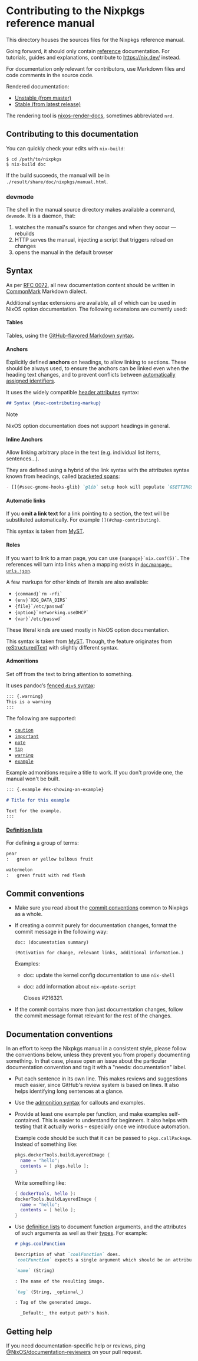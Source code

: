 # Contributing to the Nixpkgs reference manual

This directory houses the sources files for the Nixpkgs reference manual.

Going forward, it should only contain [reference](https://nix.dev/contributing/documentation/diataxis#reference) documentation.
For tutorials, guides and explanations, contribute to <https://nix.dev/> instead.

For documentation only relevant for contributors, use Markdown files and code comments in the source code.

Rendered documentation:
- [Unstable (from master)](https://nixos.org/manual/nixpkgs/unstable/)
- [Stable (from latest release)](https://nixos.org/manual/nixpkgs/stable/)

The rendering tool is [nixos-render-docs](../pkgs/tools/nix/nixos-render-docs/src/nixos_render_docs), sometimes abbreviated `nrd`.

## Contributing to this documentation

You can quickly check your edits with `nix-build`:

```ShellSession
$ cd /path/to/nixpkgs
$ nix-build doc
```

If the build succeeds, the manual will be in `./result/share/doc/nixpkgs/manual.html`.

### devmode

The shell in the manual source directory makes available a command, `devmode`.
It is a daemon, that:
1. watches the manual's source for changes and when they occur — rebuilds
2. HTTP serves the manual, injecting a script that triggers reload on changes
3. opens the manual in the default browser

## Syntax

As per [RFC 0072](https://github.com/NixOS/rfcs/pull/72), all new documentation content should be written in [CommonMark](https://commonmark.org/) Markdown dialect.

Additional syntax extensions are available, all of which can be used in NixOS option documentation. The following extensions are currently used:

#### Tables

Tables, using the [GitHub-flavored Markdown syntax](https://github.github.com/gfm/#tables-extension-).

#### Anchors

Explicitly defined **anchors** on headings, to allow linking to sections. These should be always used, to ensure the anchors can be linked even when the heading text changes, and to prevent conflicts between [automatically assigned identifiers](https://github.com/jgm/commonmark-hs/blob/master/commonmark-extensions/test/auto_identifiers.md).

It uses the widely compatible [header attributes](https://github.com/jgm/commonmark-hs/blob/master/commonmark-extensions/test/attributes.md) syntax:

```markdown
## Syntax {#sec-contributing-markup}
```

> [!Note]
> NixOS option documentation does not support headings in general.

#### Inline Anchors

Allow linking arbitrary place in the text (e.g. individual list items, sentences…).

They are defined using a hybrid of the link syntax with the attributes syntax known from headings, called [bracketed spans](https://github.com/jgm/commonmark-hs/blob/master/commonmark-extensions/test/bracketed_spans.md):

```markdown
- []{#ssec-gnome-hooks-glib} `glib` setup hook will populate `GSETTINGS_SCHEMAS_PATH` and then `wrapGAppsHook` will prepend it to `XDG_DATA_DIRS`.
```

#### Automatic links

If you **omit a link text** for a link pointing to a section, the text will be substituted automatically. For example `[](#chap-contributing)`.

This syntax is taken from [MyST](https://myst-parser.readthedocs.io/en/latest/using/syntax.html#targets-and-cross-referencing).

#### Roles

If you want to link to a man page, you can use `` {manpage}`nix.conf(5)` ``. The references will turn into links when a mapping exists in [`doc/manpage-urls.json`](./manpage-urls.json).

A few markups for other kinds of literals are also available:

- `` {command}`rm -rfi` ``
- `` {env}`XDG_DATA_DIRS` ``
- `` {file}`/etc/passwd` ``
- `` {option}`networking.useDHCP` ``
- `` {var}`/etc/passwd` ``

These literal kinds are used mostly in NixOS option documentation.

This syntax is taken from [MyST](https://myst-parser.readthedocs.io/en/latest/syntax/syntax.html#roles-an-in-line-extension-point). Though, the feature originates from [reStructuredText](https://www.sphinx-doc.org/en/master/usage/restructuredtext/roles.html#role-manpage) with slightly different syntax.

#### Admonitions

Set off from the text to bring attention to something.

It uses pandoc’s [fenced `div`s syntax](https://github.com/jgm/commonmark-hs/blob/master/commonmark-extensions/test/fenced_divs.md):

```markdown
::: {.warning}
This is a warning
:::
```

The following are supported:

- [`caution`](https://tdg.docbook.org/tdg/5.0/caution.html)
- [`important`](https://tdg.docbook.org/tdg/5.0/important.html)
- [`note`](https://tdg.docbook.org/tdg/5.0/note.html)
- [`tip`](https://tdg.docbook.org/tdg/5.0/tip.html)
- [`warning`](https://tdg.docbook.org/tdg/5.0/warning.html)
- [`example`](https://tdg.docbook.org/tdg/5.0/example.html)

Example admonitions require a title to work.
If you don't provide one, the manual won't be built.

```markdown
::: {.example #ex-showing-an-example}

# Title for this example

Text for the example.
:::
```

#### [Definition lists](https://github.com/jgm/commonmark-hs/blob/master/commonmark-extensions/test/definition_lists.md)

For defining a group of terms:

```markdown
pear
:   green or yellow bulbous fruit

watermelon
:   green fruit with red flesh
```

## Commit conventions

- Make sure you read about the [commit conventions](../CONTRIBUTING.md#commit-conventions) common to Nixpkgs as a whole.

- If creating a commit purely for documentation changes, format the commit message in the following way:

  ```
  doc: (documentation summary)

  (Motivation for change, relevant links, additional information.)
  ```

  Examples:

  * doc: update the kernel config documentation to use `nix-shell`
  * doc: add information about `nix-update-script`

    Closes #216321.

- If the commit contains more than just documentation changes, follow the commit message format relevant for the rest of the changes.

## Documentation conventions

In an effort to keep the Nixpkgs manual in a consistent style, please follow the conventions below, unless they prevent you from properly documenting something.
In that case, please open an issue about the particular documentation convention and tag it with a "needs: documentation" label.

- Put each sentence in its own line.
  This makes reviews and suggestions much easier, since GitHub's review system is based on lines.
  It also helps identifying long sentences at a glance.

- Use the [admonition syntax](#admonitions) for callouts and examples.

- Provide at least one example per function, and make examples self-contained.
  This is easier to understand for beginners.
  It also helps with testing that it actually works – especially once we introduce automation.

  Example code should be such that it can be passed to `pkgs.callPackage`.
  Instead of something like:

  ```nix
  pkgs.dockerTools.buildLayeredImage {
    name = "hello";
    contents = [ pkgs.hello ];
  }
  ```

  Write something like:

  ```nix
  { dockerTools, hello }:
  dockerTools.buildLayeredImage {
    name = "hello";
    contents = [ hello ];
  }
  ```

- Use [definition lists](#definition-lists) to document function arguments, and the attributes of such arguments as well as their [types](https://nixos.org/manual/nix/stable/language/values).
  For example:

  ```markdown
  # pkgs.coolFunction

  Description of what `coolFunction` does.
  `coolFunction` expects a single argument which should be an attribute set, with the following possible attributes:

  `name` (String)

  : The name of the resulting image.

  `tag` (String, _optional_)

  : Tag of the generated image.

    _Default:_ the output path's hash.
  ```

## Getting help

If you need documentation-specific help or reviews, ping [@NixOS/documentation-reviewers](https://github.com/orgs/nixos/teams/documentation-reviewers) on your pull request.
